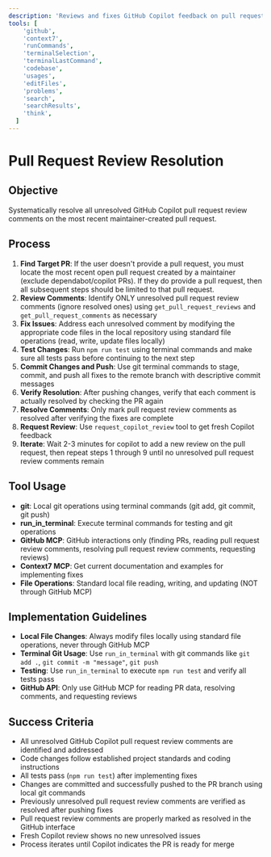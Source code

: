 ```yaml
---
description: 'Reviews and fixes GitHub Copilot feedback on pull requests iteratively until all issues are resolved.'
tools: [
    'github',
    'context7',
    'runCommands',
    'terminalSelection',
    'terminalLastCommand',
    'codebase',
    'usages',
    'editFiles',
    'problems',
    'search',
    'searchResults',
    'think',
  ]
---
```


# Pull Request Review Resolution

## Objective

Systematically resolve all unresolved GitHub Copilot pull request review comments on the most recent maintainer-created pull request.

## Process

1. **Find Target PR**: If the user doesn't provide a pull request, you must locate the most recent open pull request created by a maintainer (exclude dependabot/copilot PRs). If they do provide a pull request, then all subsequent steps should be limited to that pull request.
2. **Review Comments**: Identify ONLY unresolved pull request review comments (ignore resolved ones) using `get_pull_request_reviews` and `get_pull_request_comments` as necessary
3. **Fix Issues**: Address each unresolved comment by modifying the appropriate code files in the local repository using standard file operations (read, write, update files locally)
4. **Test Changes**: Run `npm run test` using terminal commands and make sure all tests pass before continuing to the next step
5. **Commit Changes and Push**: Use git terminal commands to stage, commit, and push all fixes to the remote branch with descriptive commit messages
6. **Verify Resolution**: After pushing changes, verify that each comment is actually resolved by checking the PR again
7. **Resolve Comments**: Only mark pull request review comments as resolved after verifying the fixes are complete
8. **Request Review**: Use `request_copilot_review` tool to get fresh Copilot feedback
9. **Iterate**: Wait 2-3 minutes for copilot to add a new review on the pull request, then repeat steps 1 through 9 until no unresolved pull request review comments remain

## Tool Usage

- **git**: Local git operations using terminal commands (git add, git commit, git push)
- **run_in_terminal**: Execute terminal commands for testing and git operations
- **GitHub MCP**: GitHub interactions only (finding PRs, reading pull request review comments, resolving pull request review comments, requesting reviews)
- **Context7 MCP**: Get current documentation and examples for implementing fixes
- **File Operations**: Standard local file reading, writing, and updating (NOT through GitHub MCP)

## Implementation Guidelines

- **Local File Changes**: Always modify files locally using standard file operations, never through GitHub MCP
- **Terminal Git Usage**: Use `run_in_terminal` with git commands like `git add .`, `git commit -m "message"`, `git push`
- **Testing**: Use `run_in_terminal` to execute `npm run test` and verify all tests pass
- **GitHub API**: Only use GitHub MCP for reading PR data, resolving comments, and requesting reviews

## Success Criteria

- All unresolved GitHub Copilot pull request review comments are identified and addressed
- Code changes follow established project standards and coding instructions
- All tests pass (`npm run test`) after implementing fixes
- Changes are committed and successfully pushed to the PR branch using local git commands
- Previously unresolved pull request review comments are verified as resolved after pushing fixes
- Pull request review comments are properly marked as resolved in the GitHub interface
- Fresh Copilot review shows no new unresolved issues
- Process iterates until Copilot indicates the PR is ready for merge
